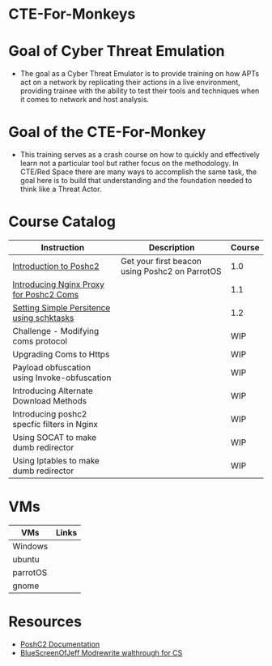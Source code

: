 # CTE-For-Monkeys

# Goal of Cyber Threat Emulation 
- The goal as a Cyber Threat Emulator is to provide training on how APTs act on a network by replicating their actions in a live environment, providing trainee with the ability to test their tools and techniques when it comes to network and host analysis.


# Goal of the CTE-For-Monkey

- This training serves as a crash course on how to quickly and effectively learn not a particular tool but rather focus on the methodology. In CTE/Red Space there are many ways to accomplish the same task, the goal here is to build that understanding and the foundation needed to think like a Threat Actor. 

# Course Catalog

| Instruction                                                                                              | Description                                    | Course |
|----------------------------------------------------------------------------------------------------------|------------------------------------------------|--------|
| [Introduction to Poshc2](courses/course-1-Intro-Poshc2-ParrotOS/README.md)                               | Get your first beacon using Poshc2 on ParrotOS | 1.0    |
| [Introducing Nginx Proxy for Poshc2 Coms](courses/course-1-Intro-Poshc2-ParrotOS/step2-proxy-nginx.md)   |                                                | 1.1    |
| [Setting Simple Persitence using schktasks](courses/course-1-Intro-Poshc2-ParrotOS/step3-persistence.md) |                                                | 1.2    |
| Challenge - Modifying coms protocol                                                                      |                                                | WIP    |
| Upgrading Coms to Https                                                                                  |                                                | WIP    |
| Payload obfuscation using Invoke-obfuscation                                                             |                                                | WIP    |
| Introducing Alternate Download Methods                                                                   |                                                | WIP    |
| Introducing poshc2 specfic filters in Nginx                                                              |                                                | WIP    |
| Using SOCAT to make dumb redirector                                                                      |                                                | WIP    |
| Using Iptables to make dumb redirector                                                                   |                                                | WIP    |


# VMs 
| VMs      | Links |
|----------|-------|
| Windows  |       |
| ubuntu   |       |
| parrotOS |       |
| gnome    |       |


# Resources 
- [PoshC2 Documentation](https://poshc2.readthedocs.io/_/downloads/en/latest/pdf/)
- [BlueScreenOfJeff Modrewrite walthrough for CS](https://bluescreenofjeff.com/2016-06-28-cobalt-strike-http-c2-redirectors-with-apache-mod_rewrite/)